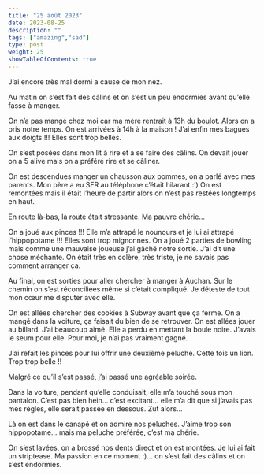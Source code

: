 ```yaml
---
title: "25 août 2023"
date: 2023-08-25
description: ""
tags: ["amazing","sad"]
type: post
weight: 25
showTableOfContents: true
---
```


J’ai encore très mal dormi a cause de mon nez.

Au matin on s’est fait des câlins et on s’est un peu endormies avant qu’elle fasse à manger.

On n’a pas mangé chez moi car ma mère rentrait à 13h du boulot. Alors on a pris notre temps. On est arrivées à 14h à la maison ! J’ai enfin mes bagues aux doigts !!! Elles sont trop belles.

On s’est posées dans mon lit à rire et à se faire des câlins. On devait jouer on a 5 alive mais on a préféré rire et se câliner.

On est descendues manger un chausson aux pommes, on a parlé avec mes parents. Mon père a eu SFR au téléphone c’était hilarant :’) On est remontées mais il était l’heure de partir alors on n’est pas restées longtemps en haut.

En route là-bas, la route était stressante. Ma pauvre chérie…

On a joué aux pinces !!! Elle m’a attrapé le nounours et je lui ai attrapé l’hippopotame !!! Elles sont trop mignonnes. On a joué 2 parties de bowling mais comme une mauvaise joueuse j’ai gâché notre sortie. J’ai dit une chose méchante. On était très en colère, très triste, je ne savais pas comment arranger ça.

Au final, on est sorties pour aller chercher à manger à Auchan. Sur le chemin on s’est réconciliées même si c’était compliqué. Je déteste de tout mon cœur me disputer avec elle.

On est allées chercher des cookies à Subway avant que ça ferme. On a mangé dans la voiture, ça faisait du bien de se retrouver. On est allées jouer au billard. J’ai beaucoup aimé. Elle a perdu en mettant la boule noire. J’avais le seum pour elle. Pour moi, je n’ai pas vraiment gagné.

J’ai refait les pinces pour lui offrir une deuxième peluche. Cette fois un lion. Trop trop belle !!

Malgré ce qu’il s’est passé, j’ai passé une agréable soirée.

Dans la voiture, pendant qu’elle conduisait, elle m’a touché sous mon pantalon. C’est pas bien hein… c’est excitant… elle m’a dit que si j’avais pas mes règles, elle serait passée en dessous. Zut alors…

Là on est dans le canapé et on admire nos peluches. J’aime trop son hippopotame… mais ma peluche préférée, c’est ma chérie.

On s’est lavées, on a brossé nos dents direct et on est montées. Je lui ai fait un striptease. Ma passion en ce moment :)… on s’est fait des câlins et on s’est endormies. 